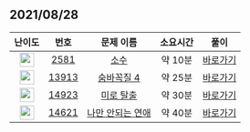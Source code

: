 ## 2021/08/28
| 난이도 | 번호 | 문제 이름 | 소요시간 | 풀이 
|:------:|:----:|:---------:|:------:|:------:|
| <img height="25px" width="25px" src="https://static.solved.ac/tier_small/6.svg"/> | [2581](https://www.acmicpc.net/problem/2581) | [소수](https://www.acmicpc.net/problem/2581) | 약 10분 | [바로가기](https://github.com/MinsangKong/DailyProblem/blob/main/08-29/1.py)| 
| <img height="25px" width="25px" src="https://static.solved.ac/tier_small/12.svg"/> | [13913](https://www.acmicpc.net/problem/13913) | [숨바꼭질 4](https://www.acmicpc.net/problem/13913) | 약 25분 | [바로가기](https://github.com/MinsangKong/DailyProblem/blob/main/08-29/2.py)|
| <img height="25px" width="25px" src="https://static.solved.ac/tier_small/12.svg"/> | [14923](https://www.acmicpc.net/problem/14923) | [미로 탈출](https://www.acmicpc.net/problem/14923) | 약 30분 | [바로가기](https://github.com/MinsangKong/DailyProblem/blob/main/08-29/3.py)| 
| <img height="25px" width="25px" src="https://static.solved.ac/tier_small/13.svg"/> | [14621](https://www.acmicpc.net/problem/14621) | [나만 안되는 연애](https://www.acmicpc.net/problem/14621) | 약 40분 | [바로가기](https://github.com/MinsangKong/DailyProblem/blob/main/08-29/4.py)|